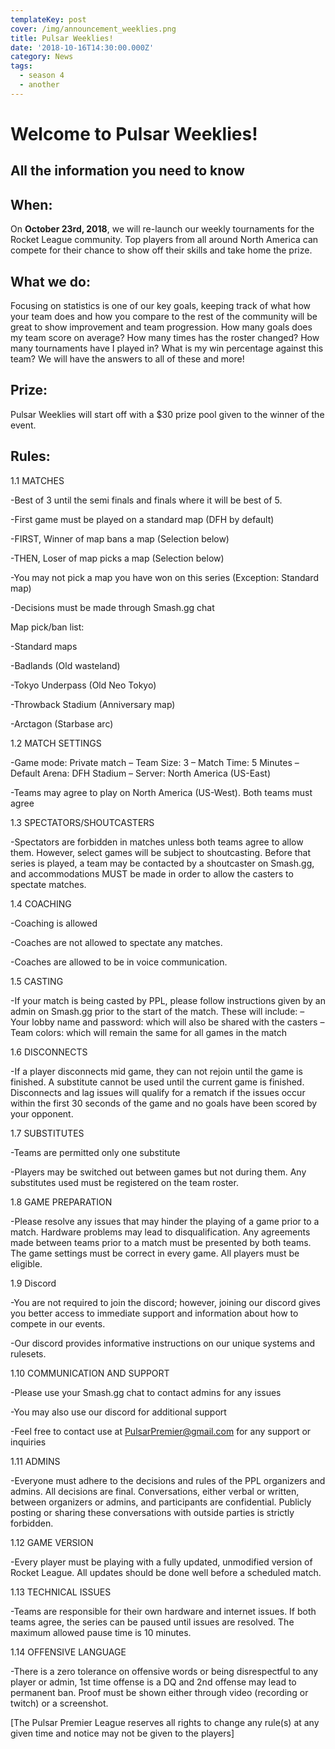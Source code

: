 ```yaml
---
templateKey: post
cover: /img/announcement_weeklies.png
title: Pulsar Weeklies!
date: '2018-10-16T14:30:00.000Z'
category: News
tags:
  - season 4
  - another
---
```

# Welcome to Pulsar Weeklies!

## All the information you need to know



## When:



On **October 23rd, 2018**, we will re-launch our weekly tournaments for the Rocket League community. Top players from all around North America can compete for their chance to show off their skills and take home the prize. 



## What we do:

Focusing on statistics is one of our key goals, keeping track of what how your team does and how you compare to the rest of the community will be great to show improvement and team progression. How many goals does my team score on average? How many times has the roster changed? How many tournaments have I played in? What is my win percentage against this team? We will have the answers to all of these and more!



## Prize:

Pulsar Weeklies will start off with a $30 prize pool given to the winner of the event.



## Rules:

1.1 MATCHES



\-Best of 3 until the semi finals and finals where it will be best of 5. 

\-First game must be played on a standard map (DFH by default)

\-FIRST, Winner of map bans a map (Selection below)

\-THEN, Loser of map picks a map (Selection below)

\-You may not pick a map you have won on this series (Exception: Standard map)

\-Decisions must be made through Smash.gg chat



Map pick/ban list:

\-Standard maps

\-Badlands (Old wasteland)

\-Tokyo Underpass (Old Neo Tokyo)

\-Throwback Stadium (Anniversary map) 

\-Arctagon (Starbase arc)





1.2 MATCH SETTINGS



\-Game mode: Private match – Team Size: 3 – Match Time: 5 Minutes – Default Arena: DFH Stadium – Server: North America (US-East)

\-Teams may agree to play on North America (US-West). Both teams must agree





1.3 SPECTATORS/SHOUTCASTERS



\-Spectators are forbidden in matches unless both teams agree to allow them. However, select games will be subject to shoutcasting. Before that series is played, a team may be contacted by a shoutcaster on Smash.gg, and accommodations MUST be made in order to allow the casters to spectate matches.





1.4 COACHING



\-Coaching is allowed

\-Coaches are not allowed to spectate any matches.

\-Coaches are allowed to be in voice communication.





1.5 CASTING 



\-If your match is being casted by PPL, please follow instructions given by an admin on Smash.gg prior to the start of the match. These will include: – Your lobby name and password: which will also be shared with the casters – Team colors: which will remain the same for all games in the match





1.6 DISCONNECTS



\-If a player disconnects mid game, they can not rejoin until the game is finished. A substitute cannot be used until the current game is finished. Disconnects and lag issues will qualify for a rematch if the issues occur within the first 30 seconds of the game and no goals have been scored by your opponent.





1.7 SUBSTITUTES



\-Teams are permitted only one substitute

\-Players may be switched out between games but not during them. Any substitutes used must be registered on the team roster.





1.8 GAME PREPARATION



\-Please resolve any issues that may hinder the playing of a game prior to a match. Hardware problems may lead to disqualification. Any agreements made between teams prior to a match must be presented by both teams. The game settings must be correct in every game. All players must be eligible.





1.9 Discord





\-You are not required to join the discord; however, joining our discord gives you better access to immediate support and information about how to compete in our events.

\-Our discord provides informative instructions on our unique systems and rulesets.





1.10 COMMUNICATION AND SUPPORT



\-Please use your Smash.gg chat to contact admins for any issues

\-You may also use our discord for additional support

\-Feel free to contact use at PulsarPremier@gmail.com for any support or inquiries







1.11 ADMINS



\-Everyone must adhere to the decisions and rules of the PPL organizers and admins. All decisions are final. Conversations, either verbal or written, between organizers or admins, and participants are confidential. Publicly posting or sharing these conversations with outside parties is strictly forbidden.





1.12 GAME VERSION



\-Every player must be playing with a fully updated, unmodified version of Rocket League. All updates should be done well before a scheduled match.







1.13 TECHNICAL ISSUES



\-Teams are responsible for their own hardware and internet issues. If both teams agree, the series can be paused until issues are resolved. The maximum allowed pause time is 10 minutes.





1.14 OFFENSIVE LANGUAGE



\-There is a zero tolerance on offensive words or being disrespectful to any player or admin, 1st time offense is a DQ and 2nd offense may lead to permanent ban. Proof must be shown either through video (recording or twitch) or a screenshot.



\[The Pulsar Premier League reserves all rights to change any rule(s) at any given time and notice may not be given to the players]



#
